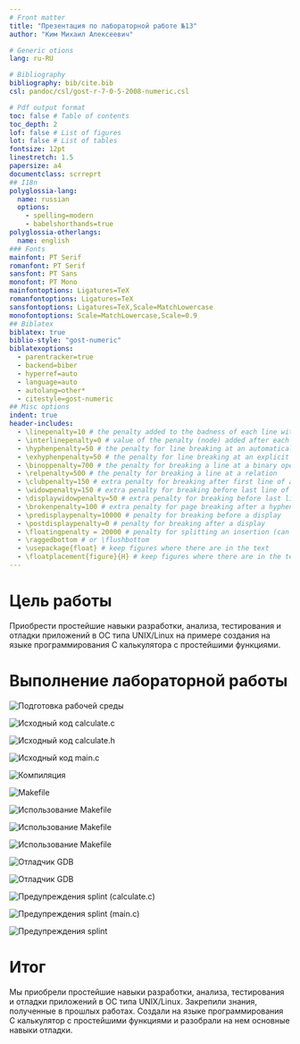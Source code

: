 ```yaml
---
# Front matter
title: "Презентация по лабораторной работе №13"
author: "Ким Михаил Алексеевич"

# Generic otions
lang: ru-RU

# Bibliography
bibliography: bib/cite.bib
csl: pandoc/csl/gost-r-7-0-5-2008-numeric.csl

# Pdf output format
toc: false # Table of contents
toc_depth: 2
lof: false # List of figures
lot: false # List of tables
fontsize: 12pt
linestretch: 1.5
papersize: a4
documentclass: scrreprt
## I18n
polyglossia-lang:
  name: russian
  options:
	- spelling=modern
	- babelshorthands=true
polyglossia-otherlangs:
  name: english
### Fonts
mainfont: PT Serif
romanfont: PT Serif
sansfont: PT Sans
monofont: PT Mono
mainfontoptions: Ligatures=TeX
romanfontoptions: Ligatures=TeX
sansfontoptions: Ligatures=TeX,Scale=MatchLowercase
monofontoptions: Scale=MatchLowercase,Scale=0.9
## Biblatex
biblatex: true
biblio-style: "gost-numeric"
biblatexoptions:
  - parentracker=true
  - backend=biber
  - hyperref=auto
  - language=auto
  - autolang=other*
  - citestyle=gost-numeric
## Misc options
indent: true
header-includes:
  - \linepenalty=10 # the penalty added to the badness of each line within a paragraph (no associated penalty node) Increasing the value makes tex try to have fewer lines in the paragraph.
  - \interlinepenalty=0 # value of the penalty (node) added after each line of a paragraph.
  - \hyphenpenalty=50 # the penalty for line breaking at an automatically inserted hyphen
  - \exhyphenpenalty=50 # the penalty for line breaking at an explicit hyphen
  - \binoppenalty=700 # the penalty for breaking a line at a binary operator
  - \relpenalty=500 # the penalty for breaking a line at a relation
  - \clubpenalty=150 # extra penalty for breaking after first line of a paragraph
  - \widowpenalty=150 # extra penalty for breaking before last line of a paragraph
  - \displaywidowpenalty=50 # extra penalty for breaking before last line before a display math
  - \brokenpenalty=100 # extra penalty for page breaking after a hyphenated line
  - \predisplaypenalty=10000 # penalty for breaking before a display
  - \postdisplaypenalty=0 # penalty for breaking after a display
  - \floatingpenalty = 20000 # penalty for splitting an insertion (can only be split footnote in standard LaTeX)
  - \raggedbottom # or \flushbottom
  - \usepackage{float} # keep figures where there are in the text
  - \floatplacement{figure}{H} # keep figures where there are in the text
---
```



# Цель работы

Приобрести простейшие навыки разработки, анализа, тестирования и отладки приложений в ОС типа UNIX/Linux на примере создания на языке программирования С калькулятора с простейшими функциями.

# Выполнение лабораторной работы

  ![Подготовка рабочей среды](image/Screenshot_1.png)

  ![Исходный код calculate.c](image/Screenshot_2.png)

  ![Исходный код calculate.h](image/Screenshot_3.png)

  ![Исходный код main.c](image/Screenshot_4.png)

  ![Компиляция](image/Screenshot_5.png)

  ![Makefile](image/Screenshot_6.png)

  ![Использование Makefile](image/Screenshot_7.png)

  ![Использование Makefile](image/Screenshot_8.png)

  ![Использование Makefile](image/Screenshot_9.png)

  ![Отладчик GDB](image/Screenshot_10.png)

  ![Отладчик GDB](image/Screenshot_11.png)

  ![Предупреждения splint (calculate.c)](image/Screenshot_12.png)

  ![Предупреждения splint (main.c)](image/Screenshot_13.png)

  ![Предупреждения splint](image/Screenshot_14.png)

# Итог

Мы приобрели простейшие навыки разработки, анализа, тестирования и отладки приложений в ОС типа UNIX/Linux. Закрепили знания, полученные в прошлых работах. Создали на языке программирования С калькулятор с простейшими функциями и разобрали на нем основные навыки отладки.